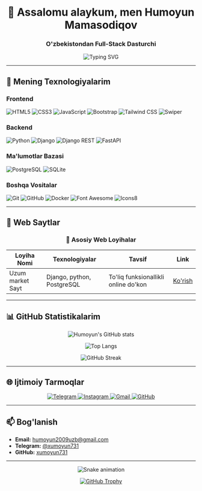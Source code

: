<h1 align="center">👋 Assalomu alaykum, men Humoyun Mamasodiqov</h1>

<h3 align="center">O'zbekistondan Full-Stack Dasturchi</h3>

<p align="center">
  <img src="https://readme-typing-svg.demolab.com?font=Fira+Code&weight=600&size=22&duration=4000&pause=1000&color=22F74A&center=true&vCenter=true&width=500&lines=Web+Saytlar+Yaratish;Telegram+Botlar+Yaratish;Backend+va+Frontend+Rivojlantirish" alt="Typing SVG" />
</p>

---

## 🚀 Mening Texnologiyalarim

### Frontend
![HTML5](https://img.shields.io/badge/HTML5-E34F26?style=for-the-badge&logo=html5&logoColor=white)
![CSS3](https://img.shields.io/badge/CSS3-1572B6?style=for-the-badge&logo=css3&logoColor=white)
![JavaScript](https://img.shields.io/badge/JavaScript-F7DF1E?style=for-the-badge&logo=javascript&logoColor=black)
![Bootstrap](https://img.shields.io/badge/Bootstrap-7952B3?style=for-the-badge&logo=bootstrap&logoColor=white)
![Tailwind CSS](https://img.shields.io/badge/Tailwind_CSS-38B2AC?style=for-the-badge&logo=tailwind-css&logoColor=white)
![Swiper](https://img.shields.io/badge/Swiper-6332F6?style=for-the-badge&logo=swiper&logoColor=white)

### Backend
![Python](https://img.shields.io/badge/Python-3776AB?style=for-the-badge&logo=python&logoColor=white)
![Django](https://img.shields.io/badge/Django-092E20?style=for-the-badge&logo=django&logoColor=white)
![Django REST](https://img.shields.io/badge/Django_REST-ff1709?style=for-the-badge&logo=django&logoColor=white)
![FastAPI](https://img.shields.io/badge/FastAPI-005571?style=for-the-badge&logo=fastapi)

### Ma'lumotlar Bazasi
![PostgreSQL](https://img.shields.io/badge/PostgreSQL-336791?style=for-the-badge&logo=postgresql&logoColor=white)
![SQLite](https://img.shields.io/badge/SQLite-003B57?style=for-the-badge&logo=sqlite&logoColor=white)

### Boshqa Vositalar
![Git](https://img.shields.io/badge/Git-F05032?style=for-the-badge&logo=git&logoColor=white)
![GitHub](https://img.shields.io/badge/GitHub-181717?style=for-the-badge&logo=github&logoColor=white)
![Docker](https://img.shields.io/badge/Docker-2496ED?style=for-the-badge&logo=docker&logoColor=white)
![Font Awesome](https://img.shields.io/badge/Font_Awesome-528DD7?style=for-the-badge&logo=font-awesome&logoColor=white)
![Icons8](https://img.shields.io/badge/Icons8-1FB2FF?style=for-the-badge&logo=icons8&logoColor=white)

---

## 🌟 Web Saytlar

<!-- Web saytlar loyihalari -->
<div align="center">
  
### 🎯 Asosiy Web Loyihalar

| Loyiha Nomi | Texnologiyalar | Tavsif | Link |
|-------------|---------------|--------|------|
| Uzum market Sayt | Django, python, PostgreSQL | To'liq funksionallikli online do'kon | [Ko'rish]([https://github.com/xumoyun731/](https://github.com/HumoyunMamasodiqov/uzum-market)) |

</div>

---

## 📊 GitHub Statistikalarim

<!-- GitHub stats -->
<div align="center">
  
![Humoyun's GitHub stats](https://github-readme-stats.vercel.app/api?username=xumoyun731&show_icons=true&theme=dark&locale=uz)

![Top Langs](https://github-readme-stats.vercel.app/api/top-langs/?username=xumoyun731&layout=compact&theme=dark&langs_count=8)

![GitHub Streak](https://streak-stats.demolab.com/?user=xumoyun731&theme=dark)

</div>

---

## 🌐 Ijtimoiy Tarmoqlar

<!-- Ijtimoiy tarmoqlar -->
<p align="center">
  <a href="https://t.me/xumoyun731">
    <img src="https://img.shields.io/badge/Telegram-2CA5E0?style=for-the-badge&logo=telegram&logoColor=white" alt="Telegram" />
  </a>
  <a href="https://instagram.com/humoyun.731">
    <img src="https://img.shields.io/badge/Instagram-E4405F?style=for-the-badge&logo=instagram&logoColor=white" alt="Instagram" />
  </a>
  <a href="mailto:humoyun2009uzb@gmail.com">
    <img src="https://img.shields.io/badge/Gmail-D14836?style=for-the-badge&logo=gmail&logoColor=white" alt="Gmail" />
  </a>
  <a href="https://github.com/HumoyunMamasodiqov/uzum-market">
    <img src="https://img.shields.io/badge/GitHub-181717?style=for-the-badge&logo=github&logoColor=white" alt="GitHub" />
  </a>
</p>

---

## 📫 Bog'lanish

- **Email:** [humoyun2009uzb@gmail.com](mailto:humoyun2009uzb@gmail.com)
- **Telegram:** [@xumoyun731](https://t.me/xumoyun731)
- **GitHub:** [xumoyun731](https://github.com/HumoyunMamasodiqov/uzum-market)

---

<!-- Snake animation -->
<p align="center">
  <img src="https://github.com/xumoyun731/xumoyun731/blob/output/github-contribution-grid-snake.svg" alt="Snake animation" />
</p>

<!-- GitHub trophy -->
<p align="center"> 
  <a href="https://github.com/ryo-ma/github-profile-trophy">
    <img src="https://github-profile-trophy.vercel.app/?username=xumoyun731&theme=onedark&row=2&column=4" alt="GitHub Trophy" />
  </a>
</p>
